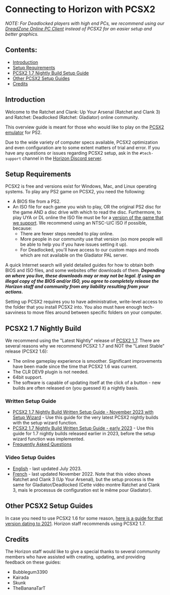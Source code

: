 # Connecting to Horizon with PCSX2

_NOTE: For Deadlocked players with high end PCs, we recommend using our [DreadZone Online PC Client](/getting-online/dzo) instead of PCSX2 for an easier setup and better graphics._

## Contents:

- [Introduction](/getting-online/pcsx2/README.md#introduction)
- [Setup Requirements](/getting-online/pcsx2/README.md#setup-requirements)
- [PCSX2 1.7 Nightly Build Setup Guide](/getting-online/pcsx2/README.md#pcsx2-17-nightly-build)
- [Other PCSX2 Setup Guides](/getting-online/pcsx2/README.md#other-pcsx2-setup-guides)
- [Credits](/getting-online/pcsx2/README.md#credits)


## Introduction

Welcome to the Ratchet and Clank: Up Your Arsenal (Ratchet and Clank 3) and Ratchet: Deadlocked (Ratchet: Gladiator) online community.

This overview guide is meant for those who would like to play on the [PCSX2 emulator](https://pcsx2.net/) for PS2.

Due to the wide variety of computer specs available, PCSX2 optimization and even configuration are to some extent matters of trial and error. If you have any questions or issues regarding PCSX2 setup, ask in the `#tech-support` channel in the [Horizon Discord server](https://discord.gg/horizonps).


## Setup Requirements

PCSX2 is free and versions exist for Windows, Mac, and Linux operating systems. To play any PS2 game on PCSX2, you need the following:

- A BIOS file from a PS2.
- An ISO file for each game you wish to play, OR the original PS2 disc for the game AND a disc drive with which to read the disc. Furthermore, to play UYA or DL online the ISO file must be for a [version of the game that we support](/getting-online#how-to-play--getting-online). We recommend using an NTSC-U/C ISO if possible, because:  
  - There are fewer steps needed to play online.
  - More people in our community use that version (so more people will be able to help you if you have issues setting it up).
  - For Deadlocked, you'll have access to our custom maps and mods which are not available on the Gladiator PAL server.

A quick Internet search will yield detailed guides for how to obtain both BIOS and ISO files, and some websites offer downloads of them. ***Depending on where you live, these downloads may or may not be legal. If using an illegal copy of the BIOS and/or ISO, you agree to completely release the Horizon staff and community from any liability resulting from your actions.***

Setting up PCSX2 requires you to have administrative, write-level access to the folder that you install PCSX2 into. You also must have enough tech-savviness to move files around between specific folders on your computer.


## PCSX2 1.7 Nightly Build
We recommend using the "Latest Nightly" release of [PCSX2 1.7](https://pcsx2.net/downloads/). There are several reasons why we recommend PCSX2 1.7 and NOT the "Latest Stable" release (PCSX2 1.6):
- The online gameplay experience is smoother. Significant improvements have been made since the time that PCSX2 1.6 was current.
- The CLR DEV9 plugin is not needed.
- 64bit support.
- The software is capable of updating itself at the click of a button - new builds are often released on (you guessed it) a nightly basis.  

### Written Setup Guide
- [PCSX2 1.7 Nightly Build Written Setup Guide - November 2023 with Setup Wizard](/getting-online/pcsx2/1.7nightly-setupwizard.md) - Use this guide for the very latest PCSX2 nightly builds with the setup wizard function.  
- [PCSX2 1.7 Nightly Build Written Setup Guide - early 2023](/getting-online/pcsx2/1.7Nightly-Feb2023.md) - Use this guide for 1.7 nightly builds released earlier in 2023, before the setup wizard function was implemented.  
- [Frequently Asked Questions](/getting-online/pcsx2/1.7Nightly-Feb2023.md#faq)  

### Video Setup Guides
- [English](https://youtu.be/fjEykSzbP7s) - last updated July 2023.
- [French](https://youtu.be/QLflmex8tA0) - last updated November 2022. Note that this video shows Ratchet and Clank 3 (Up Your Arsenal), but the setup process is the same for Gladiator/Deadlocked (Cette vidéo montre Ratchet and Clank 3, mais le processus de configuration est le même pour Gladiator).  

## Other PCSX2 Setup Guides
In case you need to use PCSX2 1.6 for some reason, [here is a guide for that version dating to 2021](/getting-online/pcsx2/1.6.md). Horizon staff recommends using PCSX2 1.7.  

## Credits
The Horizon staff would like to give a special thanks to several community members who have assisted with creating, updating, and providing feedback on these guides:
- Bubblegum3390
- Kairada
- Skunk
- TheBananaTarT
